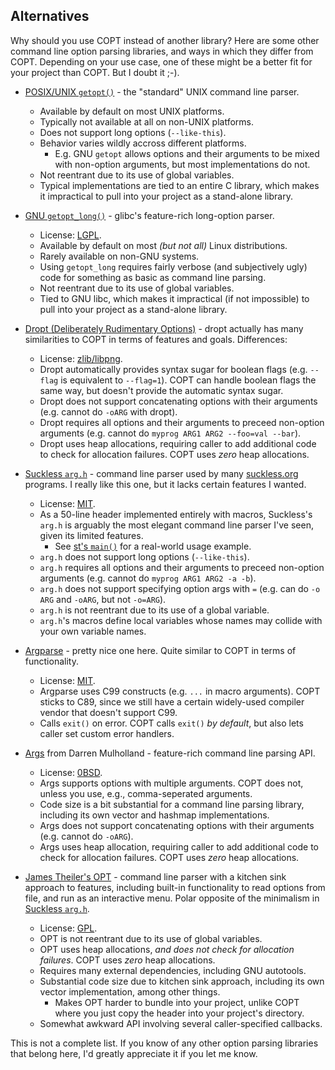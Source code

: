 ## Alternatives

Why should you use COPT instead of another library?  Here are some other
command line option parsing libraries, and ways in which they differ from
COPT.  Depending on your use case, one of these might be a better fit for
your project than COPT.  But I doubt it ;-).

* [POSIX/UNIX
  `getopt()`](https://pubs.opengroup.org/onlinepubs/9699919799/functions/getopt.html) - the "standard" UNIX command line parser.
  - Available by default on most UNIX platforms.
  - Typically not available at all on non-UNIX platforms.
  - Does not support long options (`--like-this`).
  - Behavior varies wildly accross different platforms.
    - E.g. GNU `getopt` allows options and their arguments to be mixed with
      non-option arguments, but most implementations do not.
  - Not reentrant due to its use of global variables.
  - Typical implementations are tied to an entire C library, which makes it
    impractical to pull into your project as a stand-alone library.

* [GNU
  `getopt_long()`](https://www.gnu.org/software/libc/manual/html_node/Getopt-Long-Options.html) - glibc's feature-rich long-option parser.
  - License: [LGPL](https://www.gnu.org/licenses/lgpl-3.0.html).
  - Available by default on most _(but not all)_ Linux distributions.
  - Rarely available on non-GNU systems.
  - Using `getopt_long` requires fairly verbose (and subjectively ugly)
    code for something as basic as command line parsing.
  - Not reentrant due to its use of global variables.
  - Tied to GNU libc, which makes it impractical (if not impossible) to
    pull into your project as a stand-alone library.

* [Dropt (Deliberately Rudimentary
  Options)](https://github.com/jamesderlin/dropt) - dropt actually has
  many similarities to COPT in terms of features and goals.  Differences:
  - License: [zlib/libpng](http://opensource.org/licenses/Zlib).
  - Dropt automatically provides syntax sugar for boolean flags (e.g.
    `--flag` is equivalent to `--flag=1`).  COPT can handle boolean flags
    the same way, but doesn't provide the automatic syntax sugar.
  - Dropt does not support concatenating options with their arguments (e.g.
    cannot do `-oARG` with dropt).
  - Dropt requires all options and their arguments to preceed non-option
    arguments (e.g. cannot do `myprog ARG1 ARG2 --foo=val --bar`).
  - Dropt uses heap allocations, requiring caller to add additional code to
    check for allocation failures.  COPT uses _zero_ heap allocations.

* [Suckless `arg.h`](https://git.suckless.org/st/file/arg.h.html) - command
  line parser used by many [suckless.org](https://suckless.org) programs.
  I really like this one, but it lacks certain features I wanted.
  - License: [MIT](https://git.suckless.org/st/file/LICENSE.html).
  - As a 50-line header implemented entirely with macros, Suckless's
    `arg.h` is arguably the most elegant command line parser I've seen,
    given its limited features.
    - See [st's `main()`](https://git.suckless.org/st/file/x.c.html#l2046)
      for a real-world usage example.
  - `arg.h` does not support long options (`--like-this`).
  - `arg.h` requires all options and their arguments to preceed non-option
    arguments (e.g. cannot do `myprog ARG1 ARG2 -a -b`).
  - `arg.h` does not support specifying option args with `=` (e.g. can do
    `-o ARG` and `-oARG`, but not `-o=ARG`).
  - `arg.h` is not reentrant due to its use of a global variable.
  - `arg.h`'s macros define local variables whose names may collide with
    your own variable names.

* [Argparse](https://github.com/Cofyc/argparse) - pretty nice one here.
  Quite similar to COPT in terms of functionality.
  - License: [MIT](https://git.suckless.org/st/file/LICENSE.html).
  - Argparse uses C99 constructs (e.g. `...` in macro arguments).  COPT
    sticks to C89, since we still have a certain widely-used compiler
    vendor that doesn't support C99.
  - Calls `exit()` on error.  COPT calls `exit()` _by default_, but also
    lets caller set custom error handlers.

* [Args](https://github.com/dmulholl/args) from Darren Mulholland -
  feature-rich command line parsing API.
  - License:
    [0BSD](https://github.com/dmulholl/args/blob/master/license.txt).
  - Args supports options with multiple arguments.  COPT does not, unless
    you use, e.g., comma-seperated arguments.
  - Code size is a bit substantial for a command line parsing library,
    including its own vector and hashmap implementations.
  - Args does not support concatenating options with their arguments (e.g.
    cannot do `-oARG`).
  - Args uses heap allocation, requiring caller to add additional code to
    check for allocation failures.  COPT uses _zero_ heap allocations.

* [James Theiler's OPT](https://salsa.debian.org/debian/opt) - command line
  parser with a kitchen sink approach to features, including built-in
  functionality to read options from file, and run as an interactive menu.
  Polar opposite of the minimalism in [Suckless
  `arg.h`](https://git.suckless.org/st/file/arg.h.html).
  - License:
    [GPL](https://www.gnu.org/licenses/old-licenses/gpl-2.0.en.html).
  - OPT is not reentrant due to its use of global variables.
  - OPT uses heap allocations, _and does not check for allocation
    failures_.  COPT uses _zero_ heap allocations.
  - Requires many external dependencies, including GNU autotools.
  - Substantial code size due to kitchen sink approach, including its own
    vector implementation, among other things.
    - Makes OPT harder to bundle into your project, unlike COPT where you
      just copy the header into your project's directory.
  - Somewhat awkward API involving several caller-specified callbacks.

This is not a complete list.  If you know of any other option parsing
libraries that belong here, I'd greatly appreciate it if you let me know.
